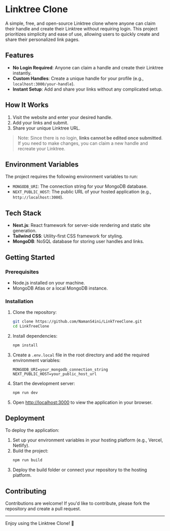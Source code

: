 # Linktree Clone

A simple, free, and open-source Linktree clone where anyone can claim their handle and create their Linktree without requiring login. This project prioritizes simplicity and ease of use, allowing users to quickly create and share their personalized link pages.

## Features

- **No Login Required**: Anyone can claim a handle and create their Linktree instantly.
- **Custom Handles**: Create a unique handle for your profile (e.g., `localhost:3000/your-handle`).
- **Instant Setup**: Add and share your links without any complicated setup.

## How It Works

1. Visit the website and enter your desired handle.
2. Add your links and submit.
3. Share your unique Linktree URL.

> Note: Since there is no login, **links cannot be edited once submitted**. If you need to make changes, you can claim a new handle and recreate your Linktree.

## Environment Variables

The project requires the following environment variables to run:

- `MONGODB_URI`: The connection string for your MongoDB database.
- `NEXT_PUBLIC_HOST`: The public URL of your hosted application (e.g., `http://localhost:3000`).

## Tech Stack

- **Next.js**: React framework for server-side rendering and static site generation.
- **Tailwind CSS**: Utility-first CSS framework for styling.
- **MongoDB**: NoSQL database for storing user handles and links.

## Getting Started

### Prerequisites

- Node.js installed on your machine.
- MongoDB Atlas or a local MongoDB instance.

### Installation

1. Clone the repository:
   ```bash
   git clone https://github.com/NamanS4ini/LinkTreeClone.git
   cd LinkTreeClone
   ```

2. Install dependencies:
   ```bash
   npm install
   ```

3. Create a `.env.local` file in the root directory and add the required environment variables:
   ```env
   MONGODB_URI=your_mongodb_connection_string
   NEXT_PUBLIC_HOST=your_public_host_url
   ```

4. Start the development server:
   ```bash
   npm run dev
   ```

5. Open [http://localhost:3000](http://localhost:3000) to view the application in your browser.

## Deployment

To deploy the application:

1. Set up your environment variables in your hosting platform (e.g., Vercel, Netlify).
2. Build the project:
   ```bash
   npm run build
   ```
3. Deploy the build folder or connect your repository to the hosting platform.

## Contributing

Contributions are welcome! If you'd like to contribute, please fork the repository and create a pull request.


---

Enjoy using the Linktree Clone! 🎉

